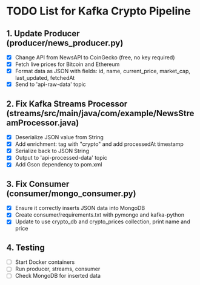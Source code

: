 # TODO List for Kafka Crypto Pipeline

## 1. Update Producer (producer/news_producer.py)
- [x] Change API from NewsAPI to CoinGecko (free, no key required)
- [x] Fetch live prices for Bitcoin and Ethereum
- [x] Format data as JSON with fields: id, name, current_price, market_cap, last_updated, fetchedAt
- [x] Send to 'api-raw-data' topic

## 2. Fix Kafka Streams Processor (streams/src/main/java/com/example/NewsStreamProcessor.java)
- [x] Deserialize JSON value from String
- [x] Add enrichment: tag with "crypto" and add processedAt timestamp
- [x] Serialize back to JSON String
- [x] Output to 'api-processed-data' topic
- [x] Add Gson dependency to pom.xml

## 3. Fix Consumer (consumer/mongo_consumer.py)
- [x] Ensure it correctly inserts JSON data into MongoDB
- [x] Create consumer/requirements.txt with pymongo and kafka-python
- [x] Update to use crypto_db and crypto_prices collection, print name and price

## 4. Testing
- [ ] Start Docker containers
- [ ] Run producer, streams, consumer
- [ ] Check MongoDB for inserted data
